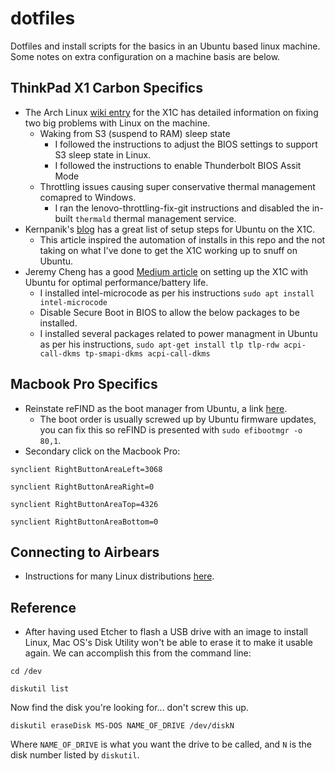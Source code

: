 # dotfiles
Dotfiles and install scripts for the basics in an Ubuntu based linux machine. Some notes on extra configuration on a machine basis are below.

## ThinkPad X1 Carbon Specifics
* The Arch Linux [wiki entry](https://wiki.archlinux.org/index.php/Lenovo_ThinkPad_X1_Carbon_(Gen_6)) for the X1C has detailed information on fixing two big problems with Linux on the machine.
  * Waking from S3 (suspend to RAM) sleep state
  	* I followed the instructions to adjust the BIOS settings to support S3 sleep state in Linux.
  	* I followed the instructions to enable Thunderbolt BIOS Assit Mode
  * Throttling issues causing super conservative thermal management comapred to Windows.
  	* I ran the lenovo-throttling-fix-git instructions and disabled the in-built ```thermald``` thermal management service.
* Kernpanik's [blog](http://kernpanik.com/geekstuff/2014/12/29/installing-ubuntu-on-thinkpad-x1-carbon-pt4.html) has a great list of setup steps for Ubuntu on the X1C.
  * This article inspired the automation of installs in this repo and the not taking on what I've done to get the X1C working up to snuff on Ubuntu.
* Jeremy Cheng has a good [Medium article](https://medium.com/@hkdb/ubuntu-18-04-on-lenovo-x1-carbon-6g-d99d5667d4d5) on setting up the X1C with Ubuntu for optimal performance/battery life.
  * I installed intel-microcode as per his instructions ```sudo apt install intel-microcode```
  * Disable Secure Boot in BIOS to allow the below packages to be installed.
  * I installed several packages related to power managment in Ubuntu as per his instructions, ```sudo apt-get install tlp tlp-rdw acpi-call-dkms tp-smapi-dkms acpi-call-dkms```
  
## Macbook Pro Specifics
* Reinstate reFIND as the boot manager from Ubuntu, a link [here](https://askubuntu.com/questions/698606/refind-menu-not-showing-on-a-dual-mac-ubuntu-machine).
  * The boot order is usually screwed up by Ubuntu firmware updates, you can fix this so reFIND is presented with ```sudo efibootmgr -o 80,1```.
* Secondary click on the Macbook Pro:

```synclient RightButtonAreaLeft=3068```

```synclient RightButtonAreaRight=0```

```synclient RightButtonAreaTop=4326```

```synclient RightButtonAreaBottom=0```

## Connecting to Airbears
* Instructions for many Linux distributions [here](https://github.com/chrisjeng/AirBears2).

## Reference
* After having used Etcher to flash a USB drive with an image to install Linux, Mac OS's Disk Utility won't be able to erase it to make it usable again. We can accomplish this from the command line:

```cd /dev```

```diskutil list```

Now find the disk you're looking for... don't screw this up.

```diskutil eraseDisk MS-DOS NAME_OF_DRIVE /dev/diskN```

Where ```NAME_OF_DRIVE``` is what you want the drive to be called, and ```N``` is the disk number listed by ```diskutil```.


